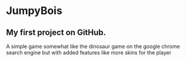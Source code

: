 # JumpyBois
## My first project on GitHub.
A simple game somewhat like the dinosaur game on the google chrome search engine but with added features like more skins for the player
